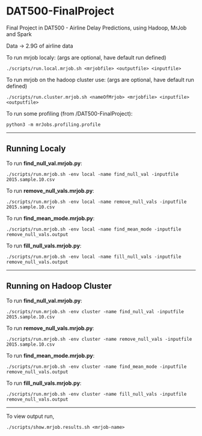 # DAT500-FinalProject
Final Project in DAT500 - Airline Delay Predictions, using Hadoop, MrJob and Spark

Data -> 2.9G of airline data


To run mrjob localy: (args are optional, have default run defined)
```
./scripts/run.local.mrjob.sh <mrjobfile> <outputfile> <inputfile> 
```

To run mrjob on the hadoop cluster use: (args are optional, have default run defined)
```
./scripts/run.cluster.mrjob.sh <nameOfMrjob> <mrjobfile> <inputfile> <outputfile> 
```

To run some profiling (from /DAT500-FinalProject):
```
python3 -m mrJobs.profiling.profile
```
---

## Running Localy

To run **find_null_val.mrjob.py**:
```
./scripts/run.mrjob.sh -env local -name find_null_val -inputfile 2015.sample.10.csv
```

To run **remove_null_vals.mrjob.py**:
```
./scripts/run.mrjob.sh -env local -name remove_null_vals -inputfile 2015.sample.10.csv
```

To run **find_mean_mode.mrjob.py**:
```
./scripts/run.mrjob.sh -env local -name find_mean_mode -inputfile remove_null_vals.output
```

To run **fill_null_vals.mrjob.py**:
```
./scripts/run.mrjob.sh -env local -name fill_null_vals -inputfile remove_null_vals.output
```
---

## Running on Hadoop Cluster

To run **find_null_val.mrjob.py**:
```
./scripts/run.mrjob.sh -env cluster -name find_null_val -inputfile 2015.sample.10.csv
```

To run **remove_null_vals.mrjob.py**:
```
./scripts/run.mrjob.sh -env cluster -name remove_null_vals -inputfile 2015.sample.10.csv
```

To run **find_mean_mode.mrjob.py**:
```
./scripts/run.mrjob.sh -env cluster -name find_mean_mode -inputfile remove_null_vals.output
```

To run **fill_null_vals.mrjob.py**:
```
./scripts/run.mrjob.sh -env cluster -name fill_null_vals -inputfile remove_null_vals.output
```
---

To view output run,
```
./scripts/show.mrjob.results.sh <mrjob-name>
```
